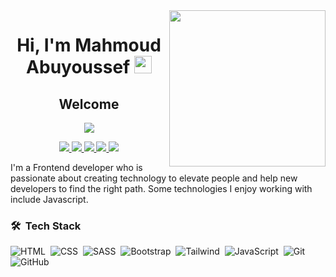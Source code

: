 <img width="250" align="right" src="https://c.tenor.com/_DOBjnGspYAAAAAM/code-coding.gif">
<h1 align="center">
    Hi, I'm Mahmoud Abuyoussef
  <img src="https://media.giphy.com/media/hvRJCLFzcasrR4ia7z/giphy.gif" width="28">
</h1>
<h2 align="center">Welcome</h2>
<p align="center">
  <a href="https://github.com/DenverCoder1/readme-typing-svg">
      <img src="https://readme-typing-svg.herokuapp.com/?lines=Front-end%20web%20developer;Always%20learning%20new%20things&font=Fira%20Code&center=true&width=440&height=45&color=f75c7e&vCenter=true&size=22">
    </a>
</p> 
<p align="center">
    <a href="https://www.linkedin.com/in/mahmoudabuyoussef/">
        <img src="https://img.shields.io/badge/linkedin-%230177B5?style=flat&logo=linkedin&logoColor=white"/>
    </a>
    <a href="https://twitter.com/MahmoudSaeedMSA">
        <img src="https://img.shields.io/badge/twitter-%230177B5?style=flat&logo=twitter&logoColor=white"/>
    </a>
    <a href="https://www.facebook.com/Mahmoud.MahmoudAbuyoussef">
        <img src="https://img.shields.io/badge/facebok-%230177B5?style=flat&logo=facebook&logoColor=white"/>
    </a>
    <a href="https://www.instagram.com/mahmoud_abuyoussef/">
        <img src="https://img.shields.io/badge/instagram-%23E4415F?style=flat&logo=instagram&logoColor=white"/>
    </a>
    <a href="https://mahmoudabuyoussef.netlify.app/">
        <img src="https://img.shields.io/badge/WebSite-%eee?style=flat&logo=w3&logoColor=white"/>
    </a>
</p>

<p>
    I'm a Frontend developer who is passionate about creating technology to elevate people and help new developers to find the right path. Some technologies I enjoy working with include Javascript.
</p>

### 🛠 &nbsp;Tech Stack
![HTML](https://img.shields.io/badge/-HTML-05122A?style=flat&logo=HTML5)&nbsp;
![CSS](https://img.shields.io/badge/-CSS-05122A?style=flat&logo=CSS3&logoColor=1572B6)&nbsp;
![SASS](https://img.shields.io/badge/-SASS-05122A?style=flat&logo=SASS&logoColor=1572B6)&nbsp;
![Bootstrap](https://img.shields.io/badge/-Bootstrap-05122A?style=flat&logo=bootstrap&logoColor=563D7C)&nbsp;
![Tailwind](https://img.shields.io/badge/-Tailwind-05122A?style=flat&logo=Tailwindcss&logoColor=1572B6)&nbsp;
![JavaScript](https://img.shields.io/badge/-JavaScript-05122A?style=flat&logo=javascript)&nbsp;
![Git](https://img.shields.io/badge/-Git-05122A?style=flat&logo=git)&nbsp;
![GitHub](https://img.shields.io/badge/-GitHub-05122A?style=flat&logo=github)&nbsp;
